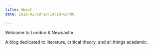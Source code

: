 ```yaml
---
title: About
date: 2019-01-09T10:14:10+00:00

---
```

Welcome to London & Newcastle

A blog dedicated to literature, critical theory, and all things academic.